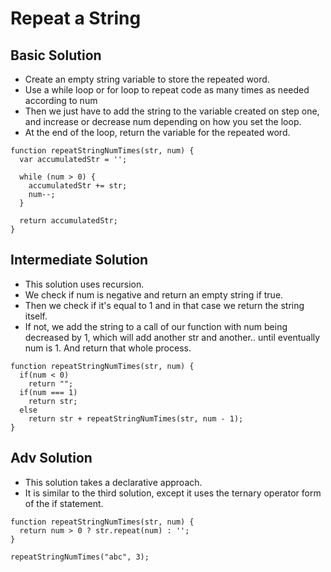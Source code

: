 # Repeat a String

## Basic Solution
- Create an empty string variable to store the repeated word.
- Use a while loop or for loop to repeat code as many times as needed according to num
- Then we just have to add the string to the variable created on step one, and increase or decrease num depending on how you set the loop.
- At the end of the loop, return the variable for the repeated word.

````
function repeatStringNumTimes(str, num) {
  var accumulatedStr = '';

  while (num > 0) {
    accumulatedStr += str;
    num--;
  }

  return accumulatedStr;
}
````


## Intermediate Solution
- This solution uses recursion.
- We check if num is negative and return an empty string if true.
- Then we check if it's equal to 1 and in that case we return the string itself.
- If not, we add the string to a call of our function with num being decreased by 1, which will add another str and another.. until eventually num is 1. And return that whole process.

````
function repeatStringNumTimes(str, num) {
  if(num < 0)
    return "";
  if(num === 1)
    return str;
  else
    return str + repeatStringNumTimes(str, num - 1);
}
````


## Adv Solution
- This solution takes a declarative approach.
- It is similar to the third solution, except it uses the ternary operator form of the if statement.
````
function repeatStringNumTimes(str, num) {
  return num > 0 ? str.repeat(num) : '';
}

repeatStringNumTimes("abc", 3);
````
